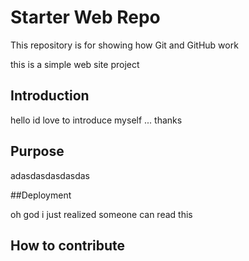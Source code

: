 # Starter Web Repo

This repository is for showing how Git and GitHub work

this is a simple web site project

## Introduction
hello id love to introduce myself 
...
thanks
## Purpose

adasdasdasdasdas

##Deployment

oh god i just realized someone can read this
## How to contribute 